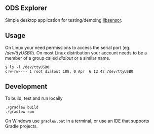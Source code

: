ODS Explorer
-------------

Simple desktop application for testing/demoing [libsensor](https://github.com/Danish-Sensor-Engineering/libsensor).


## Usage

On Linux your need permissions to access the serial port (eg. */dev/ttyUSB0*). On most Linux distribution your account needs to be a member of a group called *dialout* or a similar name.

    $ ls -l /dev/ttyUSB0
    crw-rw---- 1 root dialout 188, 0 Apr  6 12:42 /dev/ttyUSB0

## Development

To build, test and run locally

    ./gradlew build
    ./gradlew run

On Windows use ```gradlew.bat``` in a terminal, or use an IDE that supports Gradle projects.
